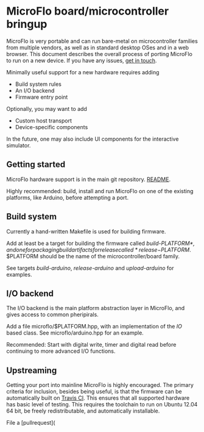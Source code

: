 
MicroFlo board/microcontroller bringup
=================================

MicroFlo is very portable and can run bare-metal on microcontroller
families from multiple vendors, as well as in standard desktop OSes and in a web browser.
This document describes the overall process of porting MicroFlo to run on a new device.
If you have any issues, [get in touch](../README.md#contact).

Minimally useful support for a new hardware requires adding
* Build system rules
* An I/O backend
* Firmware entry point

Optionally, you may want to add
* Custom host transport
* Device-specific components

In the future, one may also include UI components for the interactive simulator.

Getting started
---------------
MicroFlo hardware support is in the main git repository. [README](../README.md).

Highly recommended: build, install and run MicroFlo on one of the existing
platforms, like Arduino, before attempting a port.


Build system
-------------
Currently a hand-written Makefile is used for building firmware.

Add at least be a target for building the firmware called *build-$PLATFORM*,
and one for packaging build artifacts for release called *release-$PLATFORM*.
$PLATFORM should be the name of the microcontroller/board family.

See targets *build-arduino*, *release-arduino* and *upload-arduino* for examples.

I/O backend
------------
The I/O backend is the main platform abstraction layer in MicroFlo, and gives
access to common pheripirals.

Add a file microflo/$PLATFORM.hpp, with an implementation of the *IO* based class.
See microflo/arduino.hpp for an example.

Recommended: Start with digital write, timer and digital read before continuing
to more advanced I/O functions.


Upstreaming
------------
Getting your port into mainline MicroFlo is highly encouraged.
The primary criteria for inclusion, besides being useful, is that the firmware can be automatically
built on [Travis CI](http://travis-ci.org). This ensures that all supported hardware has basic level of testing.
This requires the toolchain to run on Ubuntu 12.04 64 bit, be freely redistributable, and automatically installable.

File a [pullrequest](

